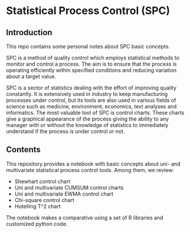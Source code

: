 # Statistical Process Control (SPC)

## Introduction

This repo contains some personal notes about SPC basic concepts. 

SPC is a method of quality control which employs statistical methods to monitor and control a process. The aim is to ensure that the process is operating efficiently within specified conditions and reducing variation about a target value. 

SPC is a sector of statistics dealing with the effort of improving quality constantly. It is extensively used in industry to keep manufacturing processes under control, but its tools are also used in various fields of science such as medicine, environment, economics, text analyses and informatics. The most valuable tool of SPC is control charts. These charts give a graphical appearance of the process giving the ability to any manager with or without the knowledge of statistics to immediately understand if the process is under control or not. 

## Contents

This repository provides a notebook with basic concepts about uni- and multivariate statistical process control tools. Among them, we review:

- Shewhart control chart
- Uni and multivariate CUMSUM control charts
- Uni and multivariate EWMA control chart
- Chi-square control chart
- Hotelling T^2 chart

The notebook makes a comparative using a set of R libraries and customized python code.
